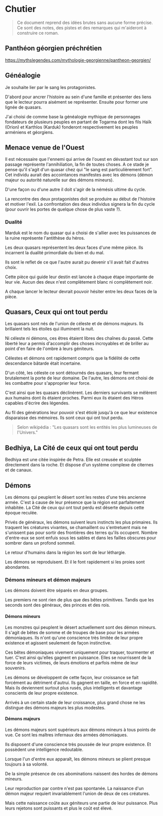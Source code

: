 # Chutier

>Ce document reprend des idées brutes sans aucune forme précise.\
>Ce sont des notes, des pistes et des remarques qui m'aideront à construire ce roman.

## Panthéon géorgien préchrétien
https://mythslegendes.com/mythologie-georgienne/pantheon-georgien/

## Généalogie
Je souhaite lier par le sang les protagonistes.

D'abord pour ancrer l'histoire au sein d'une famille et présenter des liens que le lecteur pourra aisément se représenter.
Ensuite pour former une lignée de quasars.

J'ai choisi de comme base la généalogie mythique de personnages fondateurs de plusieurs peuples en partant de Togarma dont les fils Haïk (Orion) et Karthlos (Karduk) fonderont respectivement les peuples arméniens et géorgiens.

## Menace venue de l'Ouest
Il est nécessaire que l'ennemi qui arrive de l'ouest en dévastant tout sur son passage représente l'annihiliation, la fin de toutes choses.
A ce stade je pense qu'il s'agit d'un quasar chez qui "le sang est particulièrement fort".
Cet individu aurait des accointances manifestes avec les démons (démon majeur ou autorité naturelle sur des démons mineurs).

D'une façon ou d'une autre il doit s'agir de la némésis ultime du cycle.

La rencontre des deux protagonistes doit se produire au début de l'histoire et motiver l'exil.
La confrontation des deux individus signera la fin du cycle (pour ouvrir les portes de quelque chose de plus vaste ?). 

### Dualité
Marduk est le nom du quasar qui a choisi de s'allier avec les puissances de la ruine représente l'antithèse du héros.

Les deux quasars représentent les deux faces d'une même pièce.
Ils incarnent la dualité primordiale du bien et du mal.

Ils sont le reflet de ce que l'autre aurait pu devenir s'il avait fait d'autres choix.

Cette pièce qui guide leur destin est lancée à chaque étape importante de leur vie.
Aucun des deux n'est complètement blanc ni complètement noir.

A chaque lancer le lecteur devrait pouvoir hésiter entre les deux faces de la pièce.

## Quasars, Ceux qui ont tout perdu
Les quasars sont nés de l'union de céleste et de démons majeurs.
Ils brillaient tels les étoiles qui illuminent la nuit.

Ni céleste ni démons, ces êtres étaient libres des chaînes du passé.
Cette liberté leur a permis d'accomplir des choses incroyables et de briller au point d'en faire de l'ombre à leurs géniteurs.

Célestes et démons ont rapidement compris que la fidélité de cette descendance bâtarde était incertaine.

D'un côté, les céleste ce sont détournés des quasars, leur fermant brutalement la porte de leur domaine.
De l'autre, les démons ont choisi de les combattre pour s'approprier leur force.

C'est ainsi que les quasars déclinèrent.
Les derniers survivants se mêlèrent aux humains dont ils étaient proches.
Parmi eux ils étaient des Héros capables d'écrire des légendes.

Au fil des générations leur pouvoir s'est étiolé jusqu'à ce que leur existence disparaisse des mémoires.
Ils sont ceux qui ont tout perdu.

> Selon wikipédia : "Les quasars sont les entités les plus lumineuses de l'Univers."

## Bedhiya, La Cité de ceux qui ont tout perdu

Bedhiya est une citée inspirée de Petra.
Elle est creusée et sculptée directement dans la roche.
Et dispose d'un système complexe de citernes et de canaux.

## Démons
Les démons qui peuplent le désert sont les restes d'une très ancienne armée.
C'est à cause de leur présence que la région est parfaitement inhabitée.
La Cité de ceux qui ont tout perdu est déserte depuis cette époque reculée.

Privés de généraux, les démons suivent leurs instincts les plus primaires.
Ils traquent les créatures vivantes, se chamaillent ou s'entretuent mais ne s'unissent pas pour sortir des frontières des terres qu'ils occupent.
Nombre d'entre-eux se sont enfuis sous les sables et dans les failles obscures pour sombrer dans un profond sommeil. 

Le retour d'humains dans la région les sort de leur léthargie.

Les démons se reproduisent.
Et il le font rapidement si les proies sont abondantes.

### Démons mineurs et démon majeurs
Les démons doivent être séparés en deux groupes.

Les premiers ne sont rien de plus que des bêtes primitives.
Tandis que les seconds sont des généraux, des princes et des rois.

#### Démons mineurs
Les monstres qui peuplent le désert actuellement sont des démon mineurs.
Il s'agit de bêtes de somme et de troupes de base pour les armées démoniaques.
Ils n'ont qu'une conscience très limitée de leur propre existence et agissent seulement de façon instinctive.

Ces bêtes démoniaques vivement uniquement pour traquer, tourmenter et tuer.
C'est ainsi qu'elles gagnent en puissance.
Elles se nourrissent de la force de leurs victimes, de leurs émotions et parfois même de leur souvenirs.

Les démons se développent de cette façon, leur croissance se fait forcément au détriment d'autrui.
Ils gagnent en taille, en force et en rapidité.
Mais ils deviennent surtout plus rusés, plus intelligents et davantage conscients de leur propre existence.

Arrivés à un certain stade de leur croissance, plus grand chose ne les distingue des démons majeurs les plus modestes.

#### Démons majeurs
Les démons majeurs sont supérieurs aux démons mineurs à tous points de vue.
Ce sont les maîtres infernaux des armées démoniaques.

Ils disposent d'une conscience très poussée de leur propre existence.
Et possèdent une intelligence redoutable.

Lorsque l'un d'entre eux apparaît, les démons mineurs se plient presque toujours à sa volonté.

De la simple présence de ces abominations naissent des hordes de démons mineurs.

Leur reproduction par contre n'est pas spontanée.
La naissance d'un démon majeur requiert invariablement l'union de deux de ces créatures.

Mais cette naissance coûte aux géniteurs une partie de leur puissance.
Plus leurs rejetons sont puissants et plus le coût est élevé.